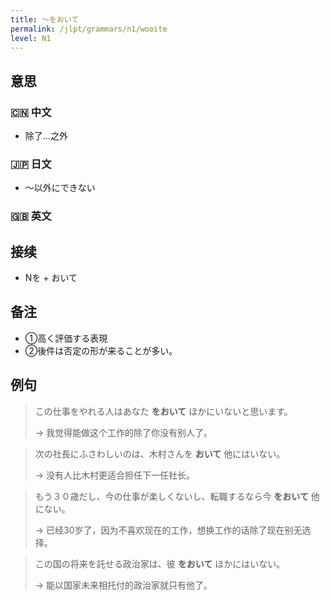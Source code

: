 ```yaml
---
title: 〜をおいて
permalink: /jlpt/grammars/n1/wooite
level: N1
---
```


## 意思

### 🇨🇳 中文

- 除了...之外

### 🇯🇵 日文

- 〜以外にできない

### 🇬🇧 英文


## 接续

- Nを + おいて

## 备注

- ①高く評価する表現
- ②後件は否定の形が来ることが多い。

## 例句

> この仕事をやれる人はあなた **をおいて** ほかにいないと思います。
>
> → 我觉得能做这个工作的除了你没有别人了。

> 次の社長にふさわしいのは、木村さんを **おいて** 他にはいない。
>
> → 没有人比木村更适合担任下一任社长。

> もう３０歳だし、今の仕事が楽しくないし、転職するなら今 **をおいて** 他にない。
>
> → 已经30岁了，因为不喜欢现在的工作，想换工作的话除了现在别无选择。

> この国の将来を託せる政治家は、彼 **をおいて** ほかにはいない。
>
> → 能以国家未来相托付的政治家就只有他了。

